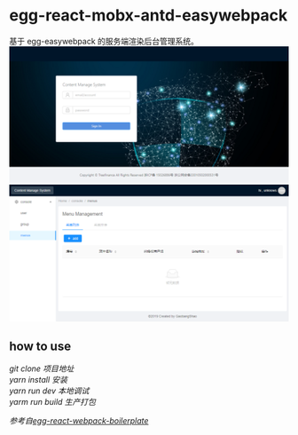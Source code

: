 # egg-react-mobx-antd-easywebpack

基于 egg-easywebpack 的服务端渲染后台管理系统。
![egg-easywebpack](https://github.com/EdisonForMan/egg-react-mobx-antd-easywebpack/blob/master/tools/image1.png)
![egg-easywebpack](https://github.com/EdisonForMan/egg-react-mobx-antd-easywebpack/blob/master/tools/image2.png)

## how to use

_git clone 项目地址_<br/>
_yarn install 安装_<br/>
_yarn run dev 本地调试_<br/>
_yarm run build 生产打包_

_参考自[egg-react-webpack-boilerplate](https://github.com/easy-team/egg-react-webpack-boilerplate)_
